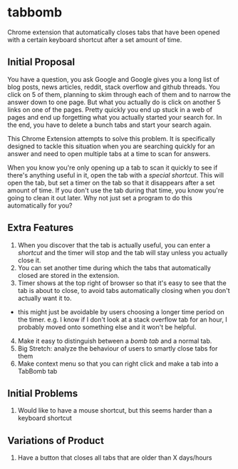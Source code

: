 # tabbomb
Chrome extension that automatically closes tabs that have been opened with a certain keyboard shortcut after a set amount of time.

## Initial Proposal
You have a question, you ask Google and Google gives you a long list of blog posts, news articles, reddit, stack overflow and github threads. You click on 5 of them, planning to skim through each of them and to narrow the answer down to one page. But what you actually do is click on another 5 links on one of the pages. Pretty quickly you end up stuck in a web of pages and end up forgetting what you actually started your search for. In the end, you have to delete a bunch tabs and start your search again.  

This Chrome Extension attempts to solve this problem. It is specifically designed to tackle this situation when you are searching quickly for an answer and need to open multiple tabs at a time to scan for answers.

When you know you're only opening up a tab to scan it quickly to see if there's anything useful in it, open the tab with a *special shortcut*. This will open the tab, but set a timer on the tab so that it disappears after a set amount of time. If you don't use the tab during that time, you know you're going to clean it out later. Why not just set a program to do this automatically for you?

## Extra Features
1. When you discover that the tab is actually useful, you can enter a *shortcut* and the timer will stop and the tab will stay unless you actually close it.
2. You can set another time during which the tabs that automatically closed are stored in the extension.
3. Timer shows at the top right of browser so that it's easy to see that the tab is about to close, to avoid tabs automatically closing when you don't actually want it to. 
- this might just be avoidable by users choosing a longer time period on the timer. e.g. I know if I don't look at a stack overflow tab for an hour, I probably moved onto something else and it won't be helpful. 
4. Make it easy to distinguish between a *bomb tab* and a normal tab. 
5. Big Stretch: analyze the behaviour of users to smartly close tabs for them
6. Make context menu so that you can right click and make a tab into a TabBomb tab

## Initial Problems
1. Would like to have a mouse shortcut, but this seems harder than a keyboard shortcut

## Variations of Product
1. Have a button that closes all tabs that are older than X days/hours
